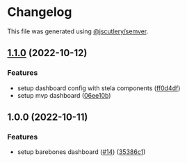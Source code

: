 # Changelog

This file was generated using [@jscutlery/semver](https://github.com/jscutlery/semver).

## [1.1.0](https://github.com/dynamicmsw/dynamic-msw/compare/dashboard-1.0.0...dashboard-1.1.0) (2022-10-12)

### Features

- setup dashboard config with stela components ([ff0d4df](https://github.com/dynamicmsw/dynamic-msw/commit/ff0d4df01b719758de823c0bb598087eb71d3c0d))
- setup mvp dashboard ([06ee10b](https://github.com/dynamicmsw/dynamic-msw/commit/06ee10b1e75dde29da3587c03bfca44cf7c04167))

## 1.0.0 (2022-10-11)

### Features

- setup barebones dashboard ([#14](https://github.com/dynamicmsw/dynamic-msw/issues/14)) ([35386c1](https://github.com/dynamicmsw/dynamic-msw/commit/35386c13b40e808fdb090f2d0dc6f1a8fcd0ac4b))
